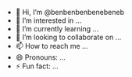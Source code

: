 - 👋 Hi, I’m @benbenbenbenebeneb
- 👀 I’m interested in ...
- 🌱 I’m currently learning ...
- 💞️ I’m looking to collaborate on ...
- 📫 How to reach me ...
- 😄 Pronouns: ...
- ⚡ Fun fact: ...

<!---
benbenbenbenebeneb/benbenbenbenebeneb is a ✨ special ✨ repository because its `README.md` (this file) appears on your GitHub profile.
You can click the Preview link to take a look at your changes.
--->
